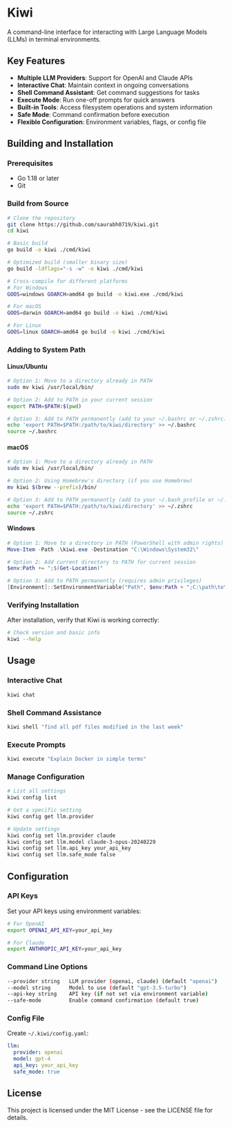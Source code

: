 # Kiwi

A command-line interface for interacting with Large Language Models (LLMs) in terminal environments.

## Key Features

- **Multiple LLM Providers**: Support for OpenAI and Claude APIs
- **Interactive Chat**: Maintain context in ongoing conversations
- **Shell Command Assistant**: Get command suggestions for tasks
- **Execute Mode**: Run one-off prompts for quick answers
- **Built-in Tools**: Access filesystem operations and system information
- **Safe Mode**: Command confirmation before execution
- **Flexible Configuration**: Environment variables, flags, or config file

## Building and Installation

### Prerequisites

- Go 1.18 or later
- Git

### Build from Source

```bash
# Clone the repository
git clone https://github.com/saurabh0719/kiwi.git
cd kiwi

# Basic build
go build -o kiwi ./cmd/kiwi

# Optimized build (smaller binary size)
go build -ldflags="-s -w" -o kiwi ./cmd/kiwi

# Cross-compile for different platforms
# For Windows
GOOS=windows GOARCH=amd64 go build -o kiwi.exe ./cmd/kiwi

# For macOS
GOOS=darwin GOARCH=amd64 go build -o kiwi ./cmd/kiwi

# For Linux
GOOS=linux GOARCH=amd64 go build -o kiwi ./cmd/kiwi
```

### Adding to System Path

#### Linux/Ubuntu

```bash
# Option 1: Move to a directory already in PATH
sudo mv kiwi /usr/local/bin/

# Option 2: Add to PATH in your current session
export PATH=$PATH:$(pwd)

# Option 3: Add to PATH permanently (add to your ~/.bashrc or ~/.zshrc)
echo 'export PATH=$PATH:/path/to/kiwi/directory' >> ~/.bashrc
source ~/.bashrc
```

#### macOS

```bash
# Option 1: Move to a directory already in PATH
sudo mv kiwi /usr/local/bin/

# Option 2: Using Homebrew's directory (if you use Homebrew)
mv kiwi $(brew --prefix)/bin/

# Option 3: Add to PATH permanently (add to your ~/.bash_profile or ~/.zshrc)
echo 'export PATH=$PATH:/path/to/kiwi/directory' >> ~/.zshrc
source ~/.zshrc
```

#### Windows

```powershell
# Option 1: Move to a directory in PATH (PowerShell with admin rights)
Move-Item -Path .\kiwi.exe -Destination "C:\Windows\System32\"

# Option 2: Add current directory to PATH for current session
$env:Path += ";$(Get-Location)"

# Option 3: Add to PATH permanently (requires admin privileges)
[Environment]::SetEnvironmentVariable("Path", $env:Path + ";C:\path\to\kiwi", "User")
```

### Verifying Installation

After installation, verify that Kiwi is working correctly:

```bash
# Check version and basic info
kiwi --help
```

## Usage

### Interactive Chat

```bash
kiwi chat
```

### Shell Command Assistance

```bash
kiwi shell "find all pdf files modified in the last week"
```

### Execute Prompts

```bash
kiwi execute "Explain Docker in simple terms"
```

### Manage Configuration

```bash
# List all settings
kiwi config list

# Get a specific setting
kiwi config get llm.provider

# Update settings
kiwi config set llm.provider claude
kiwi config set llm.model claude-3-opus-20240229
kiwi config set llm.api_key your_api_key
kiwi config set llm.safe_mode false
```

## Configuration

### API Keys

Set your API keys using environment variables:

```bash
# For OpenAI
export OPENAI_API_KEY=your_api_key

# For Claude
export ANTHROPIC_API_KEY=your_api_key
```

### Command Line Options

```bash
--provider string   LLM provider (openai, claude) (default "openai")
--model string      Model to use (default "gpt-3.5-turbo")
--api-key string    API key (if not set via environment variable)
--safe-mode         Enable command confirmation (default true)
```

### Config File

Create `~/.kiwi/config.yaml`:

```yaml
llm:
  provider: openai
  model: gpt-4
  api_key: your_api_key
  safe_mode: true
```

## License

This project is licensed under the MIT License - see the LICENSE file for details. 
